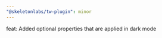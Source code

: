 ```yaml
---
"@skeletonlabs/tw-plugin": minor
---
```


feat: Added optional properties that are applied in dark mode
